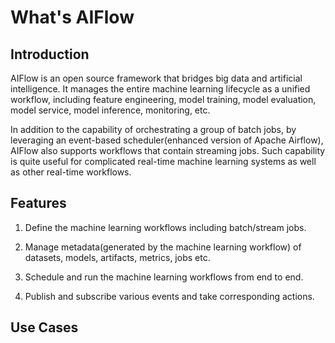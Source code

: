 # What's AIFlow

## Introduction
AIFlow is an open source framework that bridges big data and artificial intelligence. 
It manages the entire machine learning lifecycle as a unified workflow, including feature engineering, 
model training, model evaluation, model service, model inference, monitoring, etc. 

In addition to the capability of orchestrating a group of batch jobs, 
by leveraging an event-based scheduler(enhanced version of Apache Airflow), 
AIFlow also supports workflows that contain streaming jobs. Such capability is quite useful for complicated
real-time machine learning systems as well as other real-time workflows.

## Features
1. Define the machine learning workflows including batch/stream jobs.

2. Manage metadata(generated by the machine learning workflow) of datasets, models, artifacts, metrics, jobs etc.

3. Schedule and run the machine learning workflows from end to end.

4. Publish and subscribe various events and take corresponding actions.

## Use Cases
